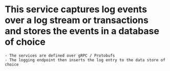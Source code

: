 # This service captures log events over a log stream or transactions and stores the events in a database of choice

    - The services are defined over gRPC / Protobufs
    - The logging endpoint then inserts the log entry to the data store of choice
